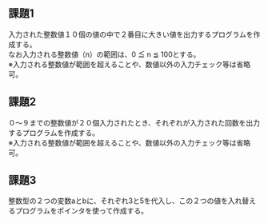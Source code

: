 ## 課題1

入力された整数値１０個の値の中で２番目に大きい値を出力するプログラムを作成する。<br>
なお入力される整数値（n）の範囲は、0 ≦ n ≦ 100とする。<br>
※入力される整数値が範囲を超えることや、数値以外の入力チェック等は省略可。

## 課題2

０〜９までの整数値が２０個入力されたとき、それぞれが入力された回数を出力するプログラムを作成する。<br>
※入力される整数値が範囲を超えることや、数値以外の入力チェック等は省略可。

## 課題3

整数型の２つの変数aとbに、それぞれ3と5を代入し、この２つの値を入れ替えるプログラムをポインタを使って作成する。
